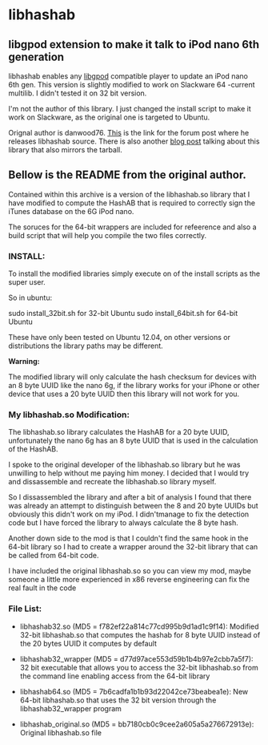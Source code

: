 # libhashab
## libgpod extension to make it talk to iPod nano 6th generation

libhashab enables any [libgpod](http://www.gtkpod.org/libgpod/) compatible player to update an iPod nano 6th gen. This version is slightly modified to work on Slackware 64 -current multilib. I didn't tested it on 32 bit version.

I'm not the author of this library. I just changed the install script to make it work on Slackware, as the original one is targeted to Ubuntu.

Orignal author is danwood76. [This](http://ubuntuforums.org/showthread.php?t=1611473&page=4&p=12606043#post12606043) is the link for the forum post where he releases libhashab source. There is also another [blog post](http://lizquilty.com/2013/09/28/how-to-get-an-ipod-nano-6th-gen-working-in-linux/) talking about this library that also mirrors the tarball.

## Bellow is the README from the original author.

Contained within this archive is a version of the libhashab.so
library that I have modified to compute the HashAB that is required
to correctly sign the iTunes database on the 6G iPod nano.

The soruces for the 64-bit wrappers are included for refeerence and
also a build script that will help you compile the two files correctly.

### INSTALL:

To install the modified libraries simply execute on of the install
scripts as the super user.

So in ubuntu:

  sudo install_32bit.sh for 32-bit Ubuntu
  sudo install_64bit.sh for 64-bit Ubuntu

These have only been tested on Ubuntu 12.04, on other versions or
distributions the library paths may be different.

**Warning:**

The modified library will only calculate the hash checksum for
devices with an 8 byte UUID like the nano 6g, if the library works
for your iPhone or other device that uses a 20 byte UUID then this
library will not work for you.

### My libhashab.so Modification:

The libhashab.so library calculates the HashAB for a 20 byte UUID,
unfortunately the nano 6g has an 8 byte UUID that is used in the
calculation of the HashAB.

I spoke to the original developer of the libhashab.so library but
he was unwilling to help without me paying him money. I decided that
I would try and dissassemble and recreate the libhashab.so library
myself.

So I dissassembled the library and after a bit of analysis I found
that there was already an attempt to distinguish between the 8 and 20
byte UUIDs but obviously this didn't work on my iPod. I didn'tmanage
to fix the detection code but I have forced the library to always
calculate the 8 byte hash.

Another down side to the mod is that I couldn't find the same hook
in the 64-bit library so I had to create a wrapper around the 32-bit
library that can be called from 64-bit code.

I have included the original libhashab.so so you can view my mod,
maybe someone a little more experienced in x86 reverse engineering
can fix the real fault in the code

### File List:

* libhashab32.so (MD5 = f782ef22a814c77cd995b9d1ad1c9f14):
Modified 32-bit libhashab.so that computes the hashab for 8 byte
UUID instead of the 20 bytes UUID it computes by default

* libhashab32_wrapper (MD5 = d77d97ace553d59b1b4b97e2cbb7a5f7):
32 bit executable that allows you to access the 32-bit libhashab.so
from the command line enabling access from the 64-bit library

* libhashab64.so (MD5 = 7b6cadfa1b1b93d22042ce73beabea1e):
New 64-bit libhashab.so that uses the 32 bit version through the 
libhashab32_wrapper program

* libhashab_original.so (MD5 = bb7180cb0c9cee2a605a5a276672913e):
Original libhashab.so file

